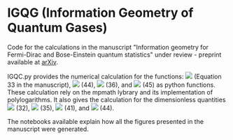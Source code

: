 

# IGQG (Information Geometry of Quantum Gases)
Code for the calculations in the manuscript    "Information geometry for Fermi-Dirac and Bose-Einstein quantum statistics" under review - preprint available at <a href='https://arxiv.org/abs/2103.00935'> arXiv</a>.  <br>

IGQC.py provides the numerical calculation for the functions: <img src="https://render.githubusercontent.com/render/math?math=\mathcal{A}">  (Equation 33 in the manuscript), <img src="https://render.githubusercontent.com/render/math?math=\mathcal{A}_c"> (44), <img src="https://render.githubusercontent.com/render/math?math=\mathcal{B}"> (36), and <img src="https://render.githubusercontent.com/render/math?math=\mathcal{B}_c"> (45) as python functions. These calculation rely on the mpmath lybrary and its implementation of polylogarithms. It also gives the calculation for the dimensionless quantities  <img src="https://render.githubusercontent.com/render/math?math=\bar{g}_f">  (32), <img src="https://render.githubusercontent.com/render/math?math=\bar{R}_f">  (35), <img src="https://render.githubusercontent.com/render/math?math=\bar{g}_b">  (41), and <img src="https://render.githubusercontent.com/render/math?math=\bar{R}_b">  (44). 

The notebooks available explain how all the figures presented in the manuscript were generated.
